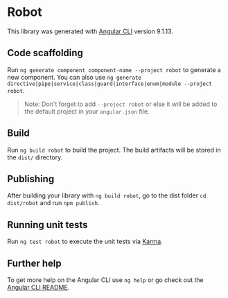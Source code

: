 # Robot

This library was generated with [Angular CLI](https://github.com/angular/angular-cli) version 9.1.13.

## Code scaffolding

Run `ng generate component component-name --project robot` to generate a new component. You can also use `ng generate directive|pipe|service|class|guard|interface|enum|module --project robot`.
> Note: Don't forget to add `--project robot` or else it will be added to the default project in your `angular.json` file. 

## Build

Run `ng build robot` to build the project. The build artifacts will be stored in the `dist/` directory.

## Publishing

After building your library with `ng build robot`, go to the dist folder `cd dist/robot` and run `npm publish`.

## Running unit tests

Run `ng test robot` to execute the unit tests via [Karma](https://karma-runner.github.io).

## Further help

To get more help on the Angular CLI use `ng help` or go check out the [Angular CLI README](https://github.com/angular/angular-cli/blob/master/README.md).
